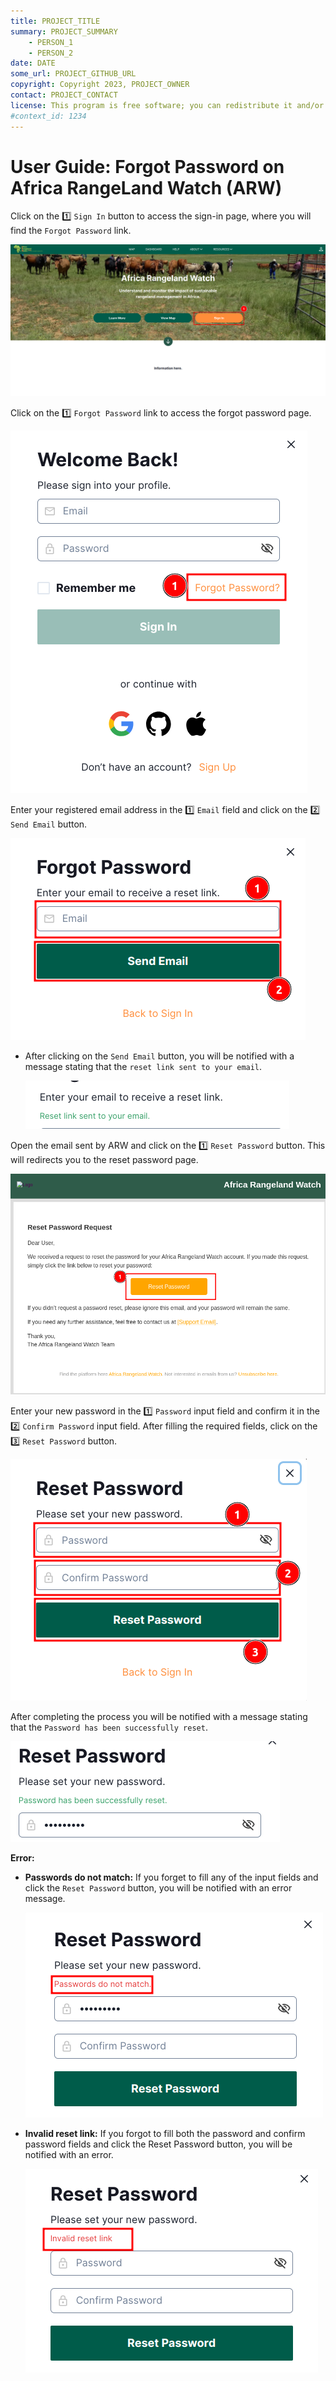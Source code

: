 ```yaml
---
title: PROJECT_TITLE
summary: PROJECT_SUMMARY
    - PERSON_1
    - PERSON_2
date: DATE
some_url: PROJECT_GITHUB_URL
copyright: Copyright 2023, PROJECT_OWNER
contact: PROJECT_CONTACT
license: This program is free software; you can redistribute it and/or modify it under the terms of the GNU Affero General Public License as published by the Free Software Foundation; either version 3 of the License, or (at your option) any later version.
#context_id: 1234
---
```

# User Guide: Forgot Password on Africa RangeLand Watch (ARW)

Click on the 1️⃣ `Sign In` button to access the sign-in page, where you will find the `Forgot Password` link.

[![Home Page](./img/guide-forgot-password-img-1.png)](./img/guide-forgot-password-img-1.png)

Click on the 1️⃣ `Forgot Password` link to access the forgot password page.

[![Sign In Page](./img/guide-forgot-password-img-2.png)](./img/guide-forgot-password-img-2.png)

Enter your registered email address in the 1️⃣ `Email` field and click on the 2️⃣ `Send Email` button.

[![Forgot Password](./img/guide-forgot-password-img-3.png)](./img/guide-forgot-password-img-3.png)

* After clicking on the `Send Email` button, you will be notified with a message stating that the `reset link sent to your email`.

    [![Forgot Password Message](./img/guide-forgot-password-img-4.png)](./img/guide-forgot-password-img-4.png)

Open the email sent by ARW and click on the 1️⃣ `Reset Password` button. This will redirects you to the reset password page.

[![Reset Password Email](./img/guide-forgot-password-img-5.png)](./img/guide-forgot-password-img-5.png)

Enter your new password in the 1️⃣ `Password` input field and confirm it in the 2️⃣ `Confirm Password` input field. After filling the required fields, click on the 3️⃣ `Reset Password` button.

[![Reset Password Page](./img/guide-forgot-password-img-6.png)](./img/guide-forgot-password-img-6.png)

After completing the process you will be notified with a message stating that the `Password has been successfully reset`.

[![Reset Password Successful](./img/guide-forgot-password-img-7.png)](./img/guide-forgot-password-img-7.png)

**Error:**

* **Passwords do not match:** If you forget to fill any of the input fields and click the `Reset Password` button, you will be notified with an error message.

    [![Passwords Do Not Match](./img/guide-forgot-password-img-8.png)](./img/guide-forgot-password-img-8.png)

* **Invalid reset link:** If you forgot to fill both the password and confirm password fields and click the Reset Password button, you will be notified with an error.

    [![Invalid Reset Link](./img/guide-forgot-password-img-9.png)](./img/guide-forgot-password-img-9.png)

